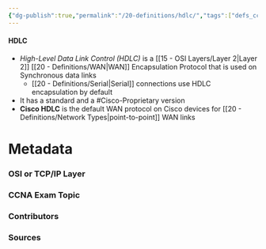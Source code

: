 ```yaml
---
{"dg-publish":true,"permalink":"/20-definitions/hdlc/","tags":["defs_ccna"]}
---
```


#### HDLC
- *High-Level Data Link Control (HDLC)* is a [[15 - OSI Layers/Layer 2\|Layer 2]] [[20 - Definitions/WAN\|WAN]] Encapsulation Protocol that is used on Synchronous data links
	- [[20 - Definitions/Serial\|Serial]] connections use HDLC encapsulation by default
- It has a standard and a #Cisco-Proprietary  version
- **Cisco HDLC** is the default WAN protocol on Cisco devices for [[20 - Definitions/Network Types\|point-to-point]] WAN links


# Metadata
### OSI or TCP/IP Layer

### CCNA Exam Topic

### Contributors

### Sources

